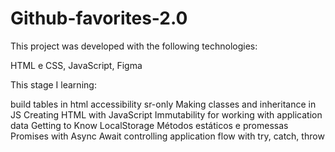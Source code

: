 # Github-favorites-2.0
This project was developed with the following technologies:

HTML e CSS,
JavaScript,
Figma

This stage I learning:

build tables in html
accessibility sr-only
Making classes and inheritance in JS
Creating HTML with JavaScript
Immutability for working with application data
Getting to Know LocalStorage
Métodos estáticos e promessas
Promises with Async Await
controlling application flow with try, catch, throw
